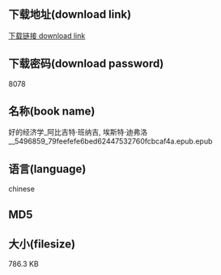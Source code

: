 ## 下载地址(download link)
[下载链接 download link](https://tutu365.netlify.app/?s=%E5%A5%BD%E7%9A%84%E7%BB%8F%E6%B5%8E%E5%AD%A6_%E9%98%BF%E6%AF%94%E5%90%89%E7%89%B9%C2%B7%E7%8F%AD%E7%BA%B3%E5%90%89%2C+%E5%9F%83%E6%96%AF%E7%89%B9%C2%B7%E8%BF%AA%E5%BC%97%E6%B4%9B__5496859_79feefefe6bed62447532760fcbcaf4a.epub)

## 下载密码(download password)
8078

## 名称(book name)
好的经济学_阿比吉特·班纳吉, 埃斯特·迪弗洛__5496859_79feefefe6bed62447532760fcbcaf4a.epub.epub

## 语言(language)
chinese

## MD5


## 大小(filesize)
786.3 KB
